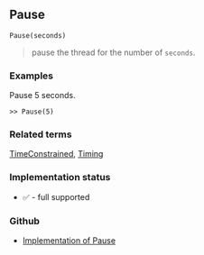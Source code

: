 ## Pause 

```
Pause(seconds)
```

> pause the thread for the number of `seconds`.

 
### Examples 

Pause 5 seconds.

```
>> Pause(5)     
```

### Related terms 
[TimeConstrained](TimeConstrained.md), [Timing](Timing.md)






### Implementation status

* &#x2705; - full supported

### Github

* [Implementation of Pause](https://github.com/axkr/symja_android_library/blob/master/symja_android_library/matheclipse-core/src/main/java/org/matheclipse/core/builtin/Programming.java#L2500) 
